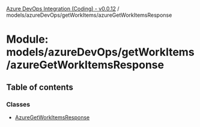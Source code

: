 [Azure DevOps Integration (Coding) - v0.0.12](../README.md) / models/azureDevOps/getWorkItems/azureGetWorkItemsResponse

# Module: models/azureDevOps/getWorkItems/azureGetWorkItemsResponse

## Table of contents

### Classes

- [AzureGetWorkItemsResponse](../classes/models_azureDevOps_getWorkItems_azureGetWorkItemsResponse.AzureGetWorkItemsResponse.md)
